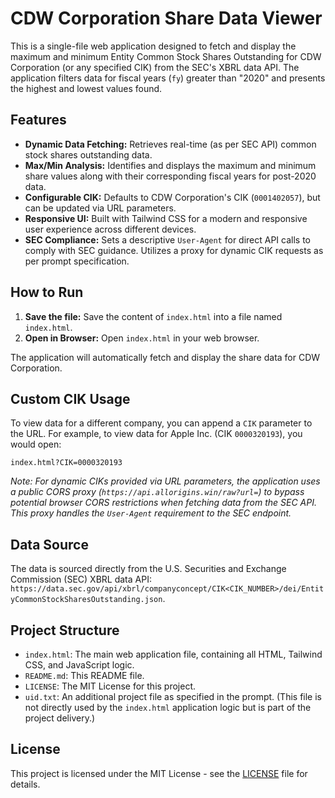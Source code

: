 # CDW Corporation Share Data Viewer

This is a single-file web application designed to fetch and display the maximum and minimum Entity Common Stock Shares Outstanding for CDW Corporation (or any specified CIK) from the SEC's XBRL data API. The application filters data for fiscal years (`fy`) greater than "2020" and presents the highest and lowest values found.

## Features

*   **Dynamic Data Fetching:** Retrieves real-time (as per SEC API) common stock shares outstanding data.
*   **Max/Min Analysis:** Identifies and displays the maximum and minimum share values along with their corresponding fiscal years for post-2020 data.
*   **Configurable CIK:** Defaults to CDW Corporation's CIK (`0001402057`), but can be updated via URL parameters.
*   **Responsive UI:** Built with Tailwind CSS for a modern and responsive user experience across different devices.
*   **SEC Compliance:** Sets a descriptive `User-Agent` for direct API calls to comply with SEC guidance. Utilizes a proxy for dynamic CIK requests as per prompt specification.

## How to Run

1.  **Save the file:** Save the content of `index.html` into a file named `index.html`.
2.  **Open in Browser:** Open `index.html` in your web browser.

The application will automatically fetch and display the share data for CDW Corporation.

## Custom CIK Usage

To view data for a different company, you can append a `CIK` parameter to the URL. For example, to view data for Apple Inc. (CIK `0000320193`), you would open:

`index.html?CIK=0000320193`

*Note: For dynamic CIKs provided via URL parameters, the application uses a public CORS proxy (`https://api.allorigins.win/raw?url=`) to bypass potential browser CORS restrictions when fetching data from the SEC API. This proxy handles the `User-Agent` requirement to the SEC endpoint.*

## Data Source

The data is sourced directly from the U.S. Securities and Exchange Commission (SEC) XBRL data API: `https://data.sec.gov/api/xbrl/companyconcept/CIK<CIK_NUMBER>/dei/EntityCommonStockSharesOutstanding.json`.

## Project Structure

*   `index.html`: The main web application file, containing all HTML, Tailwind CSS, and JavaScript logic.
*   `README.md`: This README file.
*   `LICENSE`: The MIT License for this project.
*   `uid.txt`: An additional project file as specified in the prompt. (This file is not directly used by the `index.html` application logic but is part of the project delivery.)

## License

This project is licensed under the MIT License - see the [LICENSE](LICENSE) file for details.
